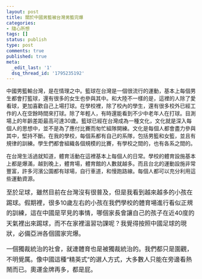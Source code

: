 ```yaml
---
layout: post
title: 關於中國男籃被台灣男籃完爆
categories:
- 隨心所想
tags: []
status: publish
type: post
comments: true
published: true
meta:
  _edit_last: '1'
  dsq_thread_id: '1795235192'
---
```

中國男籃輸台灣，是在情理之中。籃球在台灣是一個很流行的運動，基本上每個男生都會打籃球，還有很多的女生也參與其中。和大陸不一樣的是，這裡的人除了愛看球，更加喜歡自己上場打球。在學校裡，除了校內的學生，還有很多校外已經工作的人在空餘時間來打球。除了年輕人，有時還能看到不少中老年人在打球。目測場上的年齡差距最高可達30歲。籃球已經在台灣成為一種文化，文化就是深入每個人的思想中，並不是為了應付比賽而匆忙組隊開練。文化是每個人都會盡力參與其中，堅持不斷。在我的學校，每個系都有自己的系隊，包括男籃和女籃，並且有規律的訓練。學生們都會組織各個規模的比賽，有學校之間的，也有各系之間的。

在台灣生活過就知道，體育活動在這裡基本上每個人的日常。學校的體育設施基本上都是爆滿，越到晚上，體育場，體育館的人數就越多。而且台北的運動設施非常豐富，許多河濱公園都有球場，自行車道，和慢跑路線。每個人都可以充分利用這些運動資源。

<span style="font-size: 1rem;">至於足球，雖然目前在台灣沒有很普及，但</span><span style="line-height: 1.714285714; font-size: 1rem;">是我看到越來越多的小孩在踢球。假期裡，很多10歲左右的小孩在我們學校的體育場進行看似正規的訓練，這在中國是罕見的事情，哪個家長會讓自己的孩子在近40度的天氣裡出來踢球，而不在家裡溫習功課呢？我覺得按照中國足球的現狀，必備亞洲各個國家完爆。</span>

<span style="line-height: 1.714285714; font-size: 1rem;">一個獨裁統治的社會，就連體育也是被獨裁統治的。我們都只是圍觀，不明覺厲。</span><span style="line-height: 1.714285714; font-size: 1rem;">像中國這種“精英式”的選人方式，大多數人只能在旁邊看熱鬧而已。奧運金牌再多，都是屁。</span>
